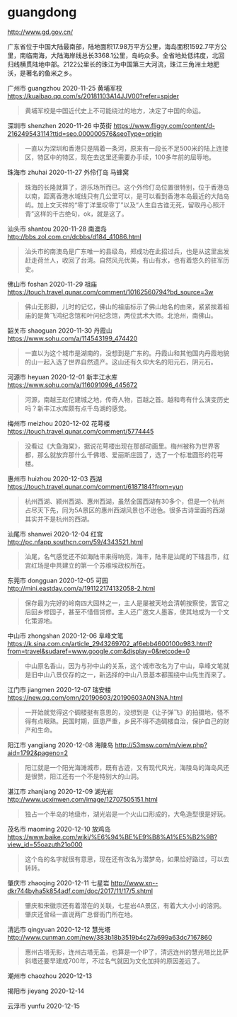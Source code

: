 # guangdong

http://www.gd.gov.cn/

广东省位于中国大陆最南部，陆地面积17.98万平方公里，海岛面积1592.7平方公里，南临南海，大陆海岸线总长3368.1公里，岛屿众多。全省地处低纬度，北回归线横贯陆地中部。2122公里长的珠江为中国第三大河流，珠江三角洲土地肥沃，是著名的鱼米之乡。

广州市 guangzhou 2020-11-25 黄埔军校 https://kuaibao.qq.com/s/20181103A14JJV00?refer=spider

> 黄埔军校是中国近代史上不可能绕过的地方，决定了中国的命运。

深圳市 shenzhen 2020-11-26 中英街 https://www.fliggy.com/content/d-216249543114?ttid=seo.000000576&seoType=origin

> 一直以为深圳和香港只是隔着一条河，原来有一段长不足500米的陆上连接区，特区中的特区，现在去这里还需要办手续，100多年前的屈辱地。

珠海市 zhuhai 2020-11-27 外伶仃岛 马蜂窝

> 珠海的长隆就算了，游乐场所而已。这个外伶仃岛位置很特别，位于香港岛以南，距离香港水域线只有几公里可以，是可以看到香港本岛最近的大陆岛屿。加上文天祥的“零丁洋里叹零丁”以及“人生自古谁无死，留取丹心照汗青”这样的千古绝句，ok，就是这了。

汕头市 shantou 2020-11-28 南澳岛 http://bbs.zol.com.cn/dcbbs/d184_41086.html

> 汕头市的南澳岛是广东唯一的县级岛，郑成功在此招过兵，也是从这里出发赶走荷兰人，收回了台湾。自然风光优美，有山有水，也有着悠久的驻军历史。

佛山市 foshan 2020-11-29 祖庙 https://touch.travel.qunar.com/comment/10162560794?bd_source=3w

> 佛山无影脚，儿时的记忆，佛山的祖庙标示了佛山地名的由来，紧紧挨着祖庙的是黄飞鸿纪念馆和叶问纪念馆，两位武术大师。北沧州，南佛山。

韶关市 shaoguan 2020-11-30 丹霞山 https://www.sohu.com/a/114543199_474420

> 一直以为这个城市是湖南的，没想到是广东的。丹霞山和其他国内丹霞地貌的山一起入选了世界自然遗产。这山还有久仰大名的阳元石，阴元石。

河源市 heyuan 2020-12-01 新丰江水库 https://www.sohu.com/a/116091096_445672

> 河源，南越王赵佗建城之地，传奇人物，百越之首。越和粤有什么演变历史吗？新丰江水库颇有点千岛湖的感觉。

梅州市 meizhou 2020-12-02 花萼楼 https://touch.travel.qunar.com/comment/5774445

> 没看过《大鱼海棠》，据说花萼楼出现在那部动画里。梅州被称为世界客都，那么就放弃那什么千佛塔、爱丽斯庄园了，选了一个标准圆形的花萼楼。

惠州市 huizhou 2020-12-03 西湖 https://touch.travel.qunar.com/comment/6187184?from=yun

> 杭州西湖、颍州西湖、惠州西湖，虽然全国西湖有30多个，但是一个杭州占尽天下先，同为5A景区的惠州西湖风景也不逊色。很多古诗里面的西湖其实并不是杭州的西湖。

汕尾市 shanwei 2020-12-04 红宫 http://pc.nfapp.southcn.com/59/4343521.html

> 汕尾，名气感觉还不如海陆丰来得响亮，海丰，陆丰是汕尾的下辖县市，红宫红场是中共建立的第一个苏维埃政权所在。

东莞市 dongguan 2020-12-05 可园 http://mini.eastday.com/a/191122174132058-2.html

> 保存最为完好的岭南四大园林之一，主人是屡被天地会清朝按察使，罢官之后回乡修园子，甚至不惜借贷修。主人还广邀文人墨客，使其地成为一个文化策源地。

中山市 zhongshan 2020-12-06 阜峰文笔 https://k.sina.com.cn/article_2943269702_af6ebb4600100o983.html?from=travel&sudaref=www.google.com&display=0&retcode=0

> 中山原名香山，因为与孙中山的关系，这个城市改名为了中山，阜峰文笔就是旧中山八景仅存的之一，新选择的中山八景基本都围绕中山先生而来了。

江门市 jiangmen 2020-12-07 瑞安楼 https://new.qq.com/omn/20190603/20190603A0N3NA.html

> 一开始就觉得这个碉楼挺有意思的，没想到是《让子弹飞》的拍摄地，怪不得有点眼熟。民国时期，匪患严重，乡民不得不造碉楼自治，保护自己的财产和生命。

阳江市 yangjiang 2020-12-08 海陵岛 http://53msw.com/m/view.php?aid=1792&pageno=2

> 阳江就是一个阳光海滩城市，既有古迹，又有现代风光，海陵岛的海岛风还是很赞，阳江还有一个不是特别大的山洞。

湛江市 zhanjiang 2020-12-09 湖光岩 http://www.ucxinwen.com/image/12707505151.html

> 独占一个半岛的地级市，湖光岩是一个火山口形成的，大龟造型很是好玩。

茂名市 maoming 2020-12-10 放鸡岛 https://www.baike.com/wiki/%E6%94%BE%E9%B8%A1%E5%B2%9B?view_id=55oazuth21o000

> 这个岛的名字就很有意思，现在还有改名为潜梦岛，如果恰好路过，可以去转转。

肇庆市 zhaoqing 2020-12-11 七星岩 http://www.xn--dkr744byha5k854adf.com/doc/2017/11/17/5.shtml

> 肇庆和宋徽宗还有着潜在的关联，七星岩4A景区，有着大大小小的溶洞。肇庆还曾经一直说两广总督衙门所在地。

清远市 qingyuan 2020-12-12 慧光塔 http://www.cunman.com/new/383b18b3519b4c27a699a63dc7167860

> 惠州古塔无影，连州古塔无盖，也算是一个IP了，清远连州的慧光塔比比萨斜塔还要早建成700年，不过名气就因为文化加持的原因差远了。

潮州市 chaozhou 2020-12-13

揭阳市 jieyang 2020-12-14

云浮市 yunfu 2020-12-15
